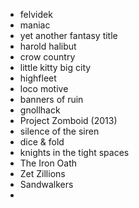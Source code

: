 - felvidek
- maniac
- yet another fantasy title
- harold halibut
- crow country
- little kitty big city
- highfleet
- loco motive
- banners of ruin
- gnollhack
- Project Zomboid (2013)
- silence of the siren
- dice & fold
- knights in the tight spaces
- The Iron Oath
- Zet Zillions
- Sandwalkers
-